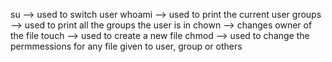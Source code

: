 su --> used to switch user
whoami --> used to print the current user
groups --> used to print all the groups the user is in
chown --> changes owner of the file
touch --> used to create a new file
chmod --> used to change the permmessions for any file given to user, group or others

